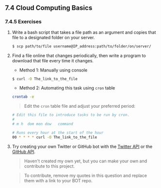 ## 7.4 Cloud Computing Basics

### 7.4.5 Exercises


1. Write a bash script that takes a file path as an argument and copies that file to a designated folder on your server.

    ```bash
    $ scp path/to/file username@IP_address:path/to/folder/on/server/
    ```

2. Find a file online that changes periodically, then write a program to download that file every time it changes.

    - Method 1: Manually using console
    ```bash
    $ curl -O The_link_to_the_file
    ```

    - Method 2: Automating this task using `cron` table
    ```bash
    crontab -e
    ```
    > Edit the `cron` table file and adjust your preferred period:
    ```bash
    # Edit this file to introduce tasks to be run by cron.
    #
    # m h  dom mon dow   command
    
    # Runs every hour at the start of the hour
    00 * * * * curl -O The_link_to_the_file
    ```

3. Try creating your own Twitter or GitHub bot with the  [Twitter API](https://dev.twitter.com/rest/public) or the [GitHub API](https://developer.github.com/v3/).

    > Haven't created my own yet, but you can make your own and contribute to this project.

    > To contribute, remove my quotes in this question and replace them with a link to your BOT repo.
